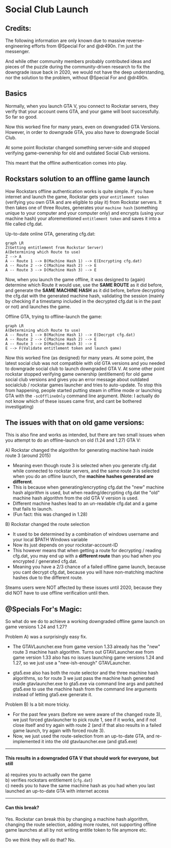 # Social Club Launch

## Credits:

The following information are only known due to massive reverse-engineering efforts from @Special For and @dr490n. I'm just the messenger. 

And while other community members probably contributed ideas and pieces of the puzzle during the community-driven research to fix the downgrade issue back in 2020, we would not have the deep understanding, nor the solution to the problem, without @Special For and @dr490n.

## Basics

Normally, when you launch GTA V, you connect to Rockstar servers, they verify that your account owns GTA, and your game will boot successfully. So far so good.

Now this worked fine for many years, even on downgraded GTA Versions. However, in order to downgrade GTA, you also have to downgrade Social Club.  

At some point Rockstar changed something server-side and stopped verifying game-ownership for old and outdated Social Club versions.

This meant that the offline authentication comes into play.

## Rockstars solution to an offline game launch

How Rockstars offline authentication works is quite simple. If you have internet and launch the game, Rockstar gets your `entitlement token` (verifying you own GTA and are eligible to play it) from Rockstar servers. It then takes one of three Routes, generates your `machine hash` (something unique to your computer and your computer only) and encrypts (using your machine hash) your aforementioned `entitlement token` and saves it into a file called cfg.dat.

Up-to-date online GTA, generating cfg.dat:

```mermaid
graph LR
Z(Getting entitlement from Rockstar Server)
A(Determining which Route to use)
Z --> A 
A -- Route 1 --> B(Machine Hash 1) --> E(Encrypting cfg.dat)
A -- Route 2 --> C(Machine Hash 2) --> E
A -- Route 3 --> D(Machine Hash 3) --> E
```

Now, when you launch the game offline, it was designed to (again) determine which Route it would use, use the **SAME ROUTE** as it did before, and generate the **SAME MACHINE HASH** as it did before, before decrypting the cfg.dat with the generated machine hash, validating the session (mainly by checking if a timestamp included in the decrypted cfg.dat is in the past or not) and launches the game.

Offline GTA, trying to offline-launch the game:

```mermaid
graph LR
A(Determining which Route to use)
A -- Route 1 --> B(Machine Hash 1) --> E(Decrypt cfg.dat)
A -- Route 2 --> C(Machine Hash 2) --> E
A -- Route 3 --> D(Machine Hash 3) --> E
E --> F(Validate entitlement token and launch game)
```

Now this worked fine (as designed) for many years. 
At some point, the latest social club was not compatible with old GTA versions and you needed to downgrade social club to launch downgraded GTA V. 
At some other point rockstar stopped verifying game ownership (entitlement) for old game  social club versions and gives you an error message about outdated socialclub / rockstar games launcher and tries to auto-update. 
To stop this from happening, people started putting steam in offline mode or launching GTA with the `-scOfflineOnly` command line argument.
(Note: I actually do not know which of these issues came first, and cant be bothered investigating)  

## The issues with that on old game versions:

This is also fine and works as intended, but there are two small issues when you attempt to do an offline-launch on old (1.24 and 1.27) GTA V:

A)  Rockstar changed the algorithm for generating machine hash inside route 3 (around 2015)
* Meaning even though route 3 is selected when you generate cfg.dat while connected to rockstar servers, and the same route 3 is selected when you do an offline launch, the **machine hashes generated are different**.
* This is because when generating/encrypting cfg.dat the "new" machine hash algorithm is used, but when reading/decrypting cfg.dat the "old" machine hash algorithm from the old GTA V version is used.
* Different machine hashes lead to an un-readable cfg.dat and a game that fails to launch.
* (Fun fact: this was changed in 1.28)
 
 B) Rockstar changed the route selection
 * It used to be determined by a combination of windows username and your local $PATH Windows variable
 * Now its just depends on your rockstar-account-ID
 * This however means that when getting a route for decrypting / reading cfg.dat, you may end up with a **different route** than you had when you encrypted / generated cfg.dat. 
 * Meaning you have a 2/3 chance of a failed offline game launch, because you cant decrypt cfg.dat, because you will have non-matching machine hashes due to the different route.

Steams users were NOT affected by these issues until 2020, because they did NOT have to use offline verification until then.

## @Specials For's Magic:

So what do we do to achieve a working downgraded offline game launch on game versions 1.24 and 1.27?


Problem A) was a surprisingly easy fix.

* The GTAVLauncher.exe from game version 1.33 already has the "new" route 3 machine hash algorithm. Turns out GTAVLauncher.exe from game version 1.33 also has no issues launching game versions 1.24 and 1.27, so we just use a "new-ish-enough" GTAVLauncher.

* gta5.exe also has both the route selector and the three machine hash algorithms, so for route 3 we just pass the machine hash generated inside gtavlauncher.exe to gta5.exe via command line args and patched gta5.exe to use the machine hash from the command line arguments instead of letting gta5.exe generate it.

Problem B) Is a bit more tricky.

* For the past few years (before we were aware of the changed route 3), we just forced gtavlauncher to pick route 1, see if it works, and if not close itself and try again with route 2 (and if that also results in a failed game launch, try again with forced route 3).
* Now, we just used the route-selection from an up-to-date GTA, and re-implemented it into the old gtavlauncher.exe (and gta5.exe)

----
#### This results in a downgraded GTA V that should work for everyone, but still    
a) requires you to actually own the game  
b) verifies rockstars entitlement (`cfg.dat`)  
c) needs you to have the same machine hash as you had when you last launched an up-to-date GTA with internet access  

----

#### Can this break?   

Yes. Rockstar can break this by changing a machine hash algorithm, changing the route selection, adding more routes, not supporting offline game launches at all by not writing entitle token to file anymore etc.

Do we think they will do that? No.
